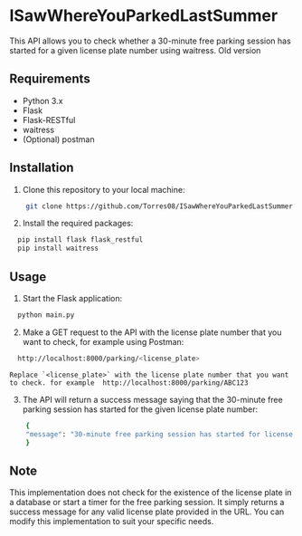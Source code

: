 # ISawWhereYouParkedLastSummer

This API allows you to check whether a 30-minute free parking session has started for a given license plate number using waitress. Old version

## Requirements

- Python 3.x
- Flask
- Flask-RESTful
- waitress
- (Optional) postman

## Installation

1. Clone this repository to your local machine:

```bash
    git clone https://github.com/Torres08/ISawWhereYouParkedLastSummer.git
```

2. Install the required packages:

```bash
  pip install flask flask_restful
  pip install waitress
```


## Usage

1. Start the Flask application:

```bash
  python main.py
```


2. Make a GET request to the API with the license plate number that you want to check, for example using Postman:

```bash
  http://localhost:8000/parking/<license_plate>
```

    Replace `<license_plate>` with the license plate number that you want to check. for example  http://localhost:8000/parking/ABC123

3. The API will return a success message saying that the 30-minute free parking session has started for the given license plate number:

```bash
    {
    "message": "30-minute free parking session has started for license plate ABC123."
    }
```


## Note

This implementation does not check for the existence of the license plate in a database or start a timer for the free parking session. It simply returns a success message for any valid license plate provided in the URL. You can modify this implementation to suit your specific needs.








